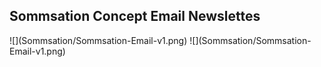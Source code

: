 ## Sommsation Concept Email Newslettes

<div style="display:flex; justify-content:space-evenly">
![](Sommsation/Sommsation-Email-v1.png)
![](Sommsation/Sommsation-Email-v1.png)
</div>